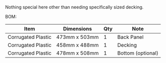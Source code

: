 Nothing special here other than needing specifically sized decking.

BOM:

Item | Dimensions | Qty | Note
-|-|-|-
Corrugated Plastic | 473mm x 503mm | 1 | Back Panel
Corrugated Plastic | 458mm x 488mm | 1 | Decking
Corrugated Plastic | 478mm x 508mm | 1 | Bottom (optional)
